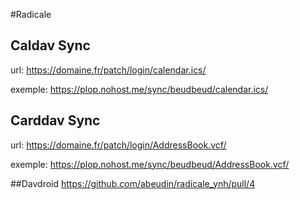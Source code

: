 #Radicale

## Caldav Sync
url: https://domaine.fr/patch/login/calendar.ics/

exemple: https://plop.nohost.me/sync/beudbeud/calendar.ics/

## Carddav Sync
url: https://domaine.fr/patch/login/AddressBook.vcf/

exemple: https://plop.nohost.me/sync/beudbeud/AddressBook.vcf/

##Davdroid
https://github.com/abeudin/radicale_ynh/pull/4